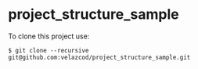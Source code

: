 # project_structure_sample


To clone this project use:

```
$ git clone --recursive git@github.com:velazcod/project_structure_sample.git
```

